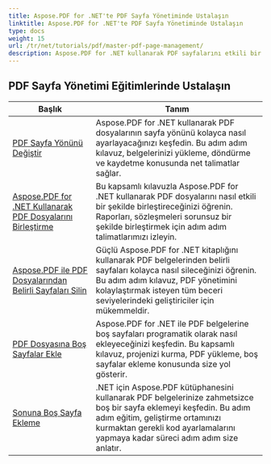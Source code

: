 ```yaml
---
title: Aspose.PDF for .NET'te PDF Sayfa Yönetiminde Ustalaşın
linktitle: Aspose.PDF for .NET'te PDF Sayfa Yönetiminde Ustalaşın
type: docs
weight: 15
url: /tr/net/tutorials/pdf/master-pdf-page-management/
description: Aspose.PDF for .NET kullanarak PDF sayfalarını etkili bir şekilde nasıl yöneteceğinizi öğrenin. Bu ayrıntılı kılavuz, PDF iş akışlarınızı optimize etmek için sayfaları programatik olarak eklemeyi, silmeyi, yeniden düzenlemeyi ve çıkarmayı kapsar. Belge yönetiminizi geliştirmeye başlayın.
---
```


## PDF Sayfa Yönetimi Eğitimlerinde Ustalaşın
| Başlık | Tanım |
| --- | --- | 
| [PDF Sayfa Yönünü Değiştir](./change-pdf-page-orientation/) | Aspose.PDF for .NET kullanarak PDF dosyalarının sayfa yönünü kolayca nasıl ayarlayacağınızı keşfedin. Bu adım adım kılavuz, belgelerinizi yükleme, döndürme ve kaydetme konusunda net talimatlar sağlar. |  
| [Aspose.PDF for .NET Kullanarak PDF Dosyalarını Birleştirme](./concatenating-pdf-files/) | Bu kapsamlı kılavuzla Aspose.PDF for .NET kullanarak PDF dosyalarını nasıl etkili bir şekilde birleştireceğinizi öğrenin. Raporları, sözleşmeleri sorunsuz bir şekilde birleştirmek için adım adım talimatlarımızı izleyin. |  
| [Aspose.PDF ile PDF Dosyalarından Belirli Sayfaları Silin](./delete-particular-page-from-pdf-files/) | Güçlü Aspose.PDF for .NET kitaplığını kullanarak PDF belgelerinden belirli sayfaları kolayca nasıl sileceğinizi öğrenin. Bu adım adım kılavuz, PDF yönetimini kolaylaştırmak isteyen tüm beceri seviyelerindeki geliştiriciler için mükemmeldir. |    
| [PDF Dosyasına Boş Sayfalar Ekle](./insert-empty-pages/) | Aspose.PDF for .NET ile PDF belgelerine boş sayfaları programatik olarak nasıl ekleyeceğinizi keşfedin. Bu kapsamlı kılavuz, projenizi kurma, PDF yükleme, boş sayfalar ekleme konusunda size yol gösterir. |  
| [Sonuna Boş Sayfa Ekleme](./adding-an-empty-page-at-end/) | .NET için Aspose.PDF kütüphanesini kullanarak PDF belgelerinize zahmetsizce boş bir sayfa eklemeyi keşfedin. Bu adım adım eğitim, geliştirme ortamınızı kurmaktan gerekli kod ayarlamalarını yapmaya kadar süreci adım adım size anlatır. |  